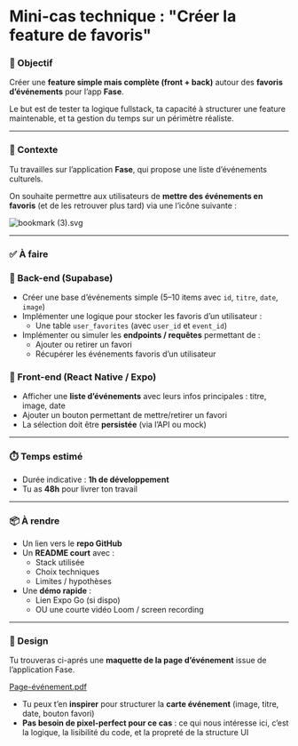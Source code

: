 # Mini-cas technique : **"Créer la feature de favoris"**

### 🎯 Objectif

Créer une **feature simple mais complète (front + back)** autour des **favoris d’événements** pour l’app **Fase**.

Le but est de tester ta logique fullstack, ta capacité à structurer une feature maintenable, et ta gestion du temps sur un périmètre réaliste.

---

### 🧩 Contexte

Tu travailles sur l’application **Fase**, qui propose une liste d’événements culturels.

On souhaite permettre aux utilisateurs de **mettre des événements en favoris** (et de les retrouver plus tard) via une l’icône suivante :

![bookmark (3).svg](<attachment:9e2e7210-cc5c-4c60-8eef-3ecbf0fa7d66:bookmark_(3).svg>)

---

### ✅ À faire

### 🔹 Back-end (Supabase)

- Créer une base d’événements simple (5–10 items avec `id`, `titre`, `date`, `image`)
- Implémenter une logique pour stocker les favoris d’un utilisateur :
  - Une table `user_favorites` (avec `user_id` et `event_id`)
- Implémenter ou simuler les **endpoints / requêtes** permettant de :
  - Ajouter ou retirer un favori
  - Récupérer les événements favoris d’un utilisateur

### 🔹 Front-end (React Native / Expo)

- Afficher une **liste d’événements** avec leurs infos principales : titre, image, date
- Ajouter un bouton permettant de mettre/retirer un favori
- La sélection doit être **persistée** (via l’API ou mock)

---

### ⏱️ Temps estimé

- Durée indicative : **1h de développement**
- Tu as **48h** pour livrer ton travail

---

### 📦 À rendre

- Un lien vers le **repo GitHub**
- Un **README court** avec :
  - Stack utilisée
  - Choix techniques
  - Limites / hypothèses
- Une **démo rapide** :
  - Lien Expo Go (si dispo)
  - OU une courte vidéo Loom / screen recording

---

### 🎨 Design

Tu trouveras ci-aprés une **maquette de la page d’événement** issue de l’application Fase.

[Page-événement.pdf](attachment:593b111d-df77-4014-955a-0970346c6f97:Page-evenement.pdf)

- Tu peux t’en **inspirer** pour structurer la **carte événement** (image, titre, date, bouton favori)
- **Pas besoin de pixel-perfect pour ce cas** : ce qui nous intéresse ici, c’est la logique, la lisibilité du code, et la propreté de la structure UI
